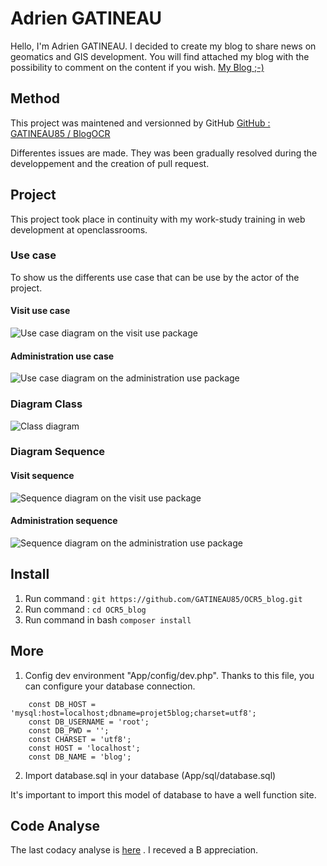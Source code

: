 # Adrien GATINEAU

Hello, I'm Adrien GATINEAU. I decided to create my blog to share news on geomatics and GIS development. You will find attached my blog with the possibility to comment on the content if you wish.
[My Blog ;-)](http://51.15.234.228/projet5/public/index.php?action=home)

## Method
This project was maintened and versionned by GitHub
[GitHub : GATINEAU85 / BlogOCR](https://github.com/GATINEAU85/OCR5_blog)

Differentes issues are made. They was been gradually resolved during the developpement and the creation of pull request. 

## Project

This project took place in continuity with my work-study training in web development at openclassrooms.

### Use case

To show us the differents use case that can be use by the actor of the project. 

#### Visit use case

![Use case diagram on the visit use package](http://51.15.234.228/projet5/public/files/DiagramUseCaseVisit.png)

#### Administration use case

![Use case diagram on the administration use package](http://51.15.234.228/projet5/public/files/DiagramUseCaseAdministration.png)

### Diagram Class

![Class diagram](http://51.15.234.228/projet5/public/files/DiagramClass.png)

### Diagram Sequence

#### Visit sequence

![Sequence diagram on the visit use package](http://51.15.234.228/projet5/public/files/DiagramSequenceVisit.png)

#### Administration sequence

![Sequence diagram on the administration use package](http://51.15.234.228/projet5/public/files/DiagramSequenceAdministration.png)

## Install

 1. Run command : `git https://github.com/GATINEAU85/OCR5_blog.git`
 2. Run command : `cd OCR5_blog`
 3. Run command in bash `composer install`

## More

 1. Config dev environment "App/config/dev.php". Thanks to this file, you can configure your database connection.
```
    const DB_HOST = 'mysql:host=localhost;dbname=projet5blog;charset=utf8';
    const DB_USERNAME = 'root';
    const DB_PWD = '';
    const CHARSET = 'utf8';
    const HOST = 'localhost';
    const DB_NAME = 'blog';
```
 2. Import database.sql in your database (App/sql/database.sql)

It's important to import this model of database to have a well function site.

## Code Analyse

The last codacy analyse is [here](https://app.codacy.com/manual/GATINEAU85/OCR5_blog/dashboard) . I receved a B appreciation.